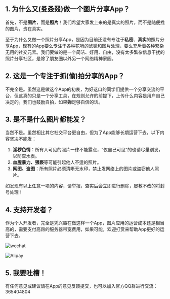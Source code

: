 ## 1. 为什么又(㕛叒叕)做一个图片分享App？

首先，不是**图片**，而是**照片**！我们希望大家发上来的是真实的照片，而不是随便找的图片，贵在真实。

至于为什么又做一个照片分享App，是因为目前还没有专注于**私密**、**真实**的照片分享App，现有的App要么专注于各种花哨的滤镜和图片处理，要么充斥着各种繁杂无用的社交元素。我们要做的是一个简洁、好用、自由，没有太多繁杂信息干扰的照片分享社区，是除了朋友圈以外另一个网络精神家园。

## 2. 这是一个专注于抓(偷)拍分享的App？

不完全是。虽然这是做这个App的初衷，为好这口的同学们提供一个分享交流的平台，但这真的只是一个分享工具，在规则允许的前提下，上传什么内容是用户自己决定的。我们也鼓励自拍，如果**妳**足够自信的话。

## 3. 是不是什么图片都能发？
当然不是。虽然相比其它社交平台更自由，但为了App能够长期运营下去，以下内容坚决不能发：

1. **淫秽色情**：所有人可见的照片一律不能露点，“仅自己可见”的也请尽量别发，以防查水表。
2. **血腥暴力、猥亵**等可能引起他人不适的照片。
3. **网图、盗图**：所有照片必须清晰无水印，禁止发网络上的图片或盗窃他人照片。

如发现有以上任意一项的内容，请举报，查实后会立即进行删除，屡教不改的将封号处理！

## 4. 支持开发者？

作为个人开发者，完全是凭兴趣在做这样一个App，图片应用的运营成本还是相当高的，需要支付高昂的服务器带宽费用，如果可能，欢迎打赏来帮助App更好的运营下去。

![wechat](https://om4ukr2l3.qnssl.com/wechat.PNG)

![Alipay](https://om4ukr2l3.qnssl.com/alipay.JPG)

## 5. 我要吐槽！

有任何意见或建议请在App的意见反馈提交，也可以加入官方QQ群进行交流：365404804

